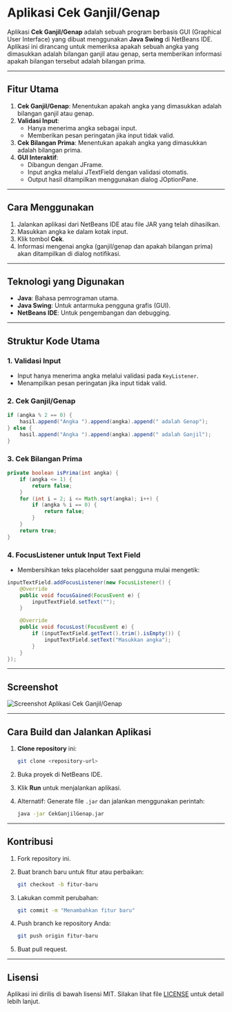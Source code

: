 # Aplikasi Cek Ganjil/Genap

Aplikasi **Cek Ganjil/Genap** adalah sebuah program berbasis GUI (Graphical User Interface) yang dibuat menggunakan **Java Swing** di NetBeans IDE. Aplikasi ini dirancang untuk memeriksa apakah sebuah angka yang dimasukkan adalah bilangan ganjil atau genap, serta memberikan informasi apakah bilangan tersebut adalah bilangan prima.

---

## Fitur Utama

1. **Cek Ganjil/Genap**: Menentukan apakah angka yang dimasukkan adalah bilangan ganjil atau genap.
2. **Validasi Input**:
   - Hanya menerima angka sebagai input.
   - Memberikan pesan peringatan jika input tidak valid.
3. **Cek Bilangan Prima**: Menentukan apakah angka yang dimasukkan adalah bilangan prima.
4. **GUI Interaktif**:
   - Dibangun dengan JFrame.
   - Input angka melalui JTextField dengan validasi otomatis.
   - Output hasil ditampilkan menggunakan dialog JOptionPane.

---

## Cara Menggunakan

1. Jalankan aplikasi dari NetBeans IDE atau file JAR yang telah dihasilkan.
2. Masukkan angka ke dalam kotak input.
3. Klik tombol **Cek**.
4. Informasi mengenai angka (ganjil/genap dan apakah bilangan prima) akan ditampilkan di dialog notifikasi.

---

## Teknologi yang Digunakan

- **Java**: Bahasa pemrograman utama.
- **Java Swing**: Untuk antarmuka pengguna grafis (GUI).
- **NetBeans IDE**: Untuk pengembangan dan debugging.

---

## Struktur Kode Utama

### 1. **Validasi Input**

- Input hanya menerima angka melalui validasi pada `KeyListener`.
- Menampilkan pesan peringatan jika input tidak valid.

### 2. **Cek Ganjil/Genap**

```java
if (angka % 2 == 0) {
    hasil.append("Angka ").append(angka).append(" adalah Genap");
} else {
    hasil.append("Angka ").append(angka).append(" adalah Ganjil");
}
```

### 3. **Cek Bilangan Prima**

```java
private boolean isPrima(int angka) {
    if (angka <= 1) {
        return false;
    }
    for (int i = 2; i <= Math.sqrt(angka); i++) {
        if (angka % i == 0) {
            return false;
        }
    }
    return true;
}
```

### 4. **FocusListener untuk Input Text Field**

- Membersihkan teks placeholder saat pengguna mulai mengetik:

```java
inputTextField.addFocusListener(new FocusListener() {
    @Override
    public void focusGained(FocusEvent e) {
        inputTextField.setText("");
    }

    @Override
    public void focusLost(FocusEvent e) {
        if (inputTextField.getText().trim().isEmpty()) {
            inputTextField.setText("Masukkan angka");
        }
    }
});
```

---

## Screenshot

![Screenshot Aplikasi Cek Ganjil/Genap](https://via.placeholder.com/800x400.png?text=Screenshot+Placeholder)

---

## Cara Build dan Jalankan Aplikasi

1. **Clone repository** ini:

   ```bash
   git clone <repository-url>
   ```

2. Buka proyek di NetBeans IDE.
3. Klik **Run** untuk menjalankan aplikasi.
4. Alternatif: Generate file `.jar` dan jalankan menggunakan perintah:

   ```bash
   java -jar CekGanjilGenap.jar
   ```

---

## Kontribusi

1. Fork repository ini.
2. Buat branch baru untuk fitur atau perbaikan:

   ```bash
   git checkout -b fitur-baru
   ```

3. Lakukan commit perubahan:

   ```bash
   git commit -m "Menambahkan fitur baru"
   ```

4. Push branch ke repository Anda:

   ```bash
   git push origin fitur-baru
   ```

5. Buat pull request.

---

## Lisensi

Aplikasi ini dirilis di bawah lisensi MIT. Silakan lihat file [LICENSE](LICENSE) untuk detail lebih lanjut.
